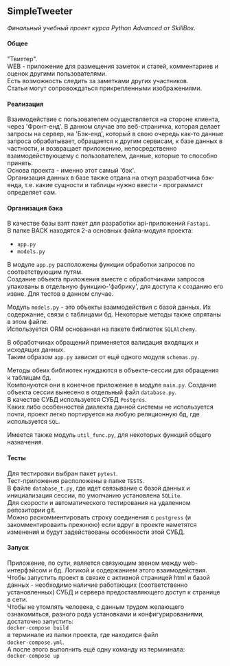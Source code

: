 ## SimpleTweeter

*Финальный учебный проект курса Python Advanced от SkillBox.*

#### Общее 
"Твиттер". \
WEB - приложение для размещения заметок и статей, комментариев и оценок другими пользователями. \
Есть возможность следить за заметками других участников. \
Статьи могут сопровождаться прикрепленными изображениями.

#### Реализация
Взаимодействие с пользователем осуществляется на стороне клиента, через 'Фронт-енд'. В данном случае это веб-страничка, которая делает запросы на сервер, на 'Бэк-енд',  который в свою очередь как-то данные запроса обрабатывает, обращается к другим сервисам, к базе данных в частности, и возвращает приложению, непосредственно взаимодействующему с пользователем, данные, которые то способно принять.\
Основа проекта - именно этот самый 'бэк'.\
Организация данных в базе также отдана на откуп разработчика бэк-енда, т.е. какие сущности и таблицы нужно ввести - программист определяет сам.

#### Организация бэка
В качестве базы взят пакет для разработки api-приложений ```Fastapi```.\
В папке BACK находятся 2-а основных файла-модуля проекта:
 - ```app.py```
 - ```models.py```

В модуле ```app.py``` расположены функции обработки запросов по соответствующим путям.\
Создание объекта приложения вместе с обработчиками запросов упакованы в отдельную функцию-'фабрику', для доступа к созданию его извне. Для тестов в данном случае.

Модуль ```models.py``` - это объекты взаимодействия с базой данных. Их содержание, связи с таблицами бд. Некоторые методы также спрятаны в этом файле.\
Используется ORM основанная на пакете библиотек ```SQLAlchemy```. 

В обработчиках обращений применяется валидация входящих и исходящих данных.\
Таким образом ```app.py``` зависит от ещё одного модуля ```schemas.py```.

Методы обеих библиотек нуждаются в объекте-сессии для обращения к таблицам бд.\
Компонуются они в конечное приложение в модуле ```main.py```.
Создание объекта сессии вынесено в отдельный файл ```database.py```. \
В качестве СУБД используется СУБД ```Postgres```.\
Каких либо особенностей диалекта данной системы не используется почти, проект легко портируется на любую реляционную бд, где используется ```SQL```.

Имеется также модуль ```util_func.py```, для некоторых функций общего назначения.

#### Тесты
Для тестировки выбран пакет ```pytest```.\
Тест-приложения расположены в папке ```TESTS```.\
В файле ```database_t.py```, где идет связывание с базой данных и инициализация сессии, по умолчанию установлена ```SQLite```.\
Для скорости и автоматического тестирования на удаленном репозитории git.\
Можно раскомментировать строку соединения с ```postgress``` (и закомментироваить прежнюю) если вдруг в проекте наметятся изменения и будут задействованы особенности этой СУБД.

#### Запуск
Приложение, по сути, является связующим звеном между web-интерфэйсом и бд. Логикой и содержанием этого взаимодействия.\
Чтобы запустить проект в связке с активной страницей html и базой данных - необходимо наличие работающих (соответственно установленных) СУБД и сервера предоставляющего доступ к странице в сети.\
Чтобы не утомлять человека, с данным трудом желающего ознакомиться, разного рода установками и конфигурированиями, достаточно запустить:\
```docker-compose build```\
в терминале из папки проекта, где находится файл\
```docker-compose.yml```.\
А после этого выполнить ещё одну команду из термиинала:\
```docker-compose up``` 